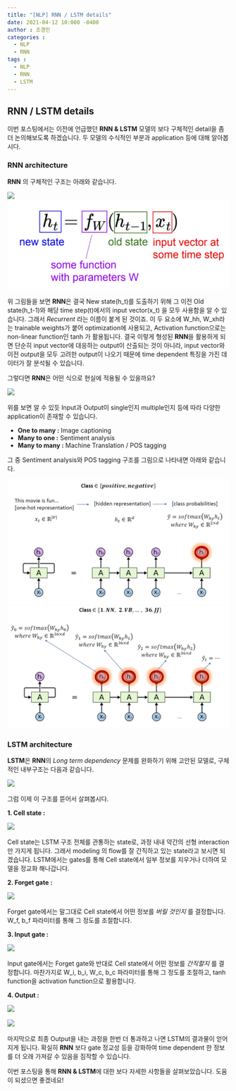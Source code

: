 ```yaml
---
title: "[NLP] RNN / LSTM details"
date: 2021-04-12 10:000 -0400
author : 조경민
categories :
  - NLP
  - RNN
tags :
  - NLP
  - RNN
  - LSTM
---
```


## RNN / LSTM details

이번 포스팅에서는 이전에 언급했던 **RNN & LSTM** 모델의 보다 구체적인 detail을 좀 더 논의해보도록 하겠습니다. 두 모델의 수식적인 부분과 application 등에 대해 알아봅시다.



### RNN architecture

**RNN** 의 구체적인 구조는 아래와 같습니다.

![](http://i.imgur.com/s8nYcww.png)
![rnn_eq](/assets/rnn_eq.jpg)

위 그림들을 보면 **RNN**은 결국 New state(h_t)를 도출하기 위해 그 이전 Old state(h_t-1)와 해당 time step(t)에서의 input vector(x_t) 을 모두 사용함을 알 수 있습니다. 그래서 _Recurrent_ 라는 이름이 붙게 된 것이죠. 이 두 요소에 W_hh, W_xh라는 trainable weights가 붙어 optimization에 사용되고, Activation function으로는 non-linear function인 tanh 가 활용됩니다. 결국 이렇게 형성된 **RNN**을 활용하게 되면 단순히 input vector에 대응하는 output이 산출되는 것이 아니라, input vector와 이전 output을 모두 고려한 output이 나오기 때문에 time dependent 특징을 가진 데이터가 잘 분석될 수 있습니다.

그렇다면 **RNN**은 어떤 식으로 현실에 적용될 수 있을까요?

![](http://i.imgur.com/Q8zv6TQ.png)

위를 보면 알 수 있듯 Input과 Output이 single인지 multiple인지 등에 따라 다양한 application이 존재할 수 있습니다.

- **One to many :** Image captioning
- **Many to one :** Sentiment analysis
- **Many to many :** Machine Translation / POS tagging

그 중 Sentiment analysis와 POS tagging 구조를 그림으로 나타내면 아래와 같습니다.

![rnn_senti](/assets/rnn_senti.jpg)
![rnn_pos](/assets/rnn_pos.jpg)



### LSTM architecture

**LSTM**은 **RNN**의 _Long term dependency_ 문제를 완화하기 위해 고안된 모델로, 구체적인 내부구조는 다음과 같습니다.

![](http://colah.github.io/posts/2015-08-Understanding-LSTMs/img/LSTM3-chain.png)

그럼 이제 이 구조를 뜯어서 살펴봅시다.

**1. Cell state :**

![](http://colah.github.io/posts/2015-08-Understanding-LSTMs/img/LSTM3-C-line.png)

Cell state는 LSTM 구조 전체를 관통하는 state로, 과정 내내 약간의 선형 interaction만 가지게 됩니다. 그래서 modeling 의 flow를 잘 간직하고 있는 state라고 보시면 되겠습니다. LSTM에서는 gates를 통해 Cell state에서 일부 정보를 지우거나 더하여 모델을 정교화 해나갑니다.

**2. Forget gate :**

![](http://colah.github.io/posts/2015-08-Understanding-LSTMs/img/LSTM3-focus-f.png)

Forget gate에서는 말그대로 Cell state에서 어떤 정보를 _버릴 것인지_ 를 결정합니다. W_f, b_f 파라미터를 통해 그 정도를 조절합니다.

**3. Input gate :**

![](http://colah.github.io/posts/2015-08-Understanding-LSTMs/img/LSTM3-focus-i.png)

Input gate에서는 Forget gate와 반대로 Cell state에서 어떤 정보를 _간직할지_ 를 결정합니다. 마찬가지로 W_i, b_i, W_c, b_c 파라미터를 통해 그 정도를 조절하고, tanh function을 activation function으로 활용합니다.

**4. Output :**

![](http://colah.github.io/posts/2015-08-Understanding-LSTMs/img/LSTM3-focus-C.png)

![](http://colah.github.io/posts/2015-08-Understanding-LSTMs/img/LSTM3-focus-o.png)

마지막으로 최종 Output을 내는 과정을 한번 더 통과하고 나면 LSTM의 결과물이 얻어지게 됩니다. 확실히 **RNN** 보다 gate 정교성 등을 강화하여 time dependent 한 정보를 더 오래 가져갈 수 있음을 짐작할 수 있습니다.



이번 포스팅을 통해 **RNN & LSTM**에 대한 보다 자세한 사항들을 살펴보았습니다. 도움이 되셨으면 좋겠네요!
